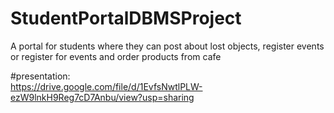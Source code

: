 # StudentPortalDBMSProject
A portal for students where they can post about lost objects, register events or register for events and order products from cafe

#presentation:   
https://drive.google.com/file/d/1EvfsNwtlPLW-ezW9lnkH9Reg7cD7Anbu/view?usp=sharing
